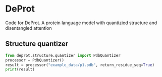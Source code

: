 # DeProt
Code for DeProt. A protein language model with quantizied structure and disentangled attention

## Structure quantizer
```python
from deprot.structure.quantizer import PdbQuantizer
processor = PdbQuantizer()
result = processor("example_data/p1.pdb", return_residue_seq=True)
print(result)
```